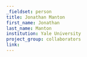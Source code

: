 ```yaml
---
_fieldset: person
title: Jonathan Manton
first_name: Jonathan
last_name: Manton
institution: Yale University
project_group: collaborators
link: 
---
```

